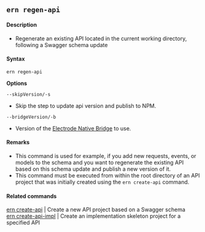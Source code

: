 ## `ern regen-api`

#### Description

* Regenerate an existing API located in the current working directory, following a Swagger schema update  

#### Syntax

`ern regen-api`  

**Options** 

`--skipVersion/-s`
* Skip the step to update api version and publish to NPM.

`--bridgeVersion/-b`
* Version of the [Electrode Native Bridge] to use.

#### Remarks

* This command is used for example, if you add new requests, events, or models to the schema and you want to regenerate the existing API based on this schema update and publish a new version of it.  
* This command must be executed from within the root directory of an API project that was initially created using the `ern create-api` command.  

#### Related commands

[ern create-api] | Create a new API project based on a Swagger schema  
[ern create-api-impl] | Create an implementation skeleton project for a specified API  

[Electrode Native Bridge]: https://github.com/electrode-io/react-native-electrode-bridge
[ern create-api]: ./create-api.md
[ern create-api-impl]: ./create-api-impl.md
